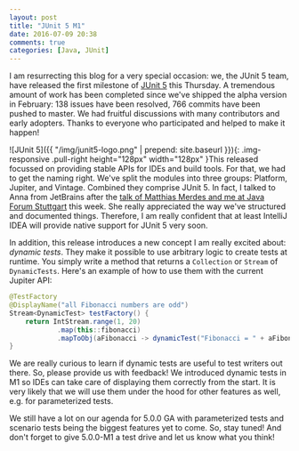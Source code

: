 ```yaml
---
layout: post
title: "JUnit 5 M1"
date: 2016-07-09 20:38
comments: true
categories: [Java, JUnit]
---
```


I am resurrecting this blog for a very special occasion: we, the JUnit 5 team, have released the first milestone of [JUnit 5](http://junit.org/junit5/) this Thursday. A tremendous amount of work has been completed since we've shipped the alpha version in February: 138 issues have been resolved, 766 commits have been pushed to master. We had fruitful discussions with many contributors and early
adopters. Thanks to everyone who participated and helped to make it happen!

<!--more-->

![JUnit 5]({{ "/img/junit5-logo.png" | prepend: site.baseurl }}){: .img-responsive .pull-right height="128px" width="128px" }This released focussed on providing stable APIs for IDEs and build tools. For that, we had to get the naming right. We've split the modules into three groups: Platform, Jupiter, and Vintage. Combined they comprise JUnit 5. In fact, I talked to Anna from JetBrains after the [talk of Matthias Merdes and me at Java Forum Stuttgart](http://2016.java-forum-stuttgart.de/de/Abstracts+Slot+1.html#art476) this week. She really appreciated the way we've structured and documented things. Therefore, I am really confident that at least IntelliJ IDEA will provide native support for JUnit 5 very soon.

In addition, this release introduces a new concept I am really excited about: _dynamic tests_. They make it possible to use arbitrary logic to create tests at runtime. You simply write a method that returns a `Collection` or `Stream` of `DynamicTests`. Here's an example of how to use them with the current Jupiter API:

```java
@TestFactory
@DisplayName("all Fibonacci numbers are odd")
Stream<DynamicTest> testFactory() {
    return IntStream.range(1, 20)
            .map(this::fibonacci)
            .mapToObj(aFibonacci -> dynamicTest("Fibonacci = " + aFibonacci, () -> isOdd(aFibonacci)));
}
```

We are really curious to learn if dynamic tests are useful to test writers out there. So, please provide us with feedback! We introduced dynamic tests in M1 so IDEs can take care of displaying them correctly from the start. It is very likely that we will use them under the hood for other features as well, e.g. for parameterized tests.

We still have a lot on our agenda for 5.0.0 GA with parameterized tests and scenario tests being the biggest features yet to come. So, stay tuned! And don't forget to give 5.0.0-M1 a test drive and let us know what you think!

